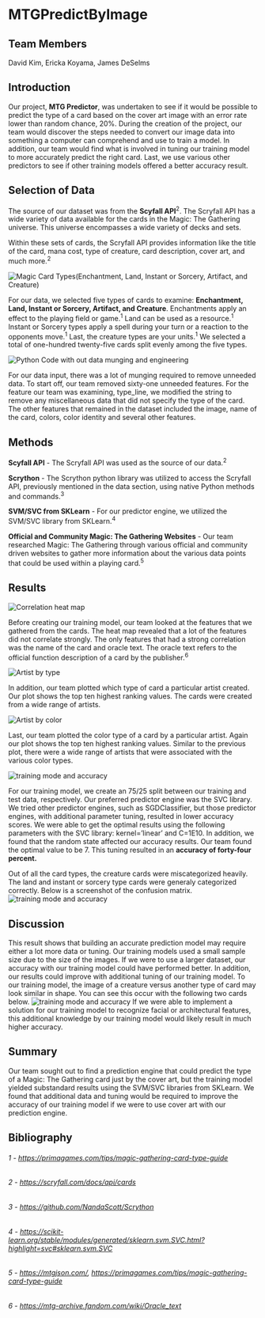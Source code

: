 # MTGPredictByImage

## Team Members
David Kim, Ericka Koyama, James DeSelms

## Introduction
Our project, <b>MTG Predictor</b>, was undertaken to see if it would be possible to predict the type of a card based on the cover art image with an error rate lower than random chance, 20%. During the creation of the project, our team would discover the steps needed to convert our image data into something a computer can comprehend and use to train a model. In addition, our team would find what is involved in tuning our training model to more accurately predict the right card. Last, we use various other predictors to see if other training models offered a better accuracy result.

## Selection of Data
The source of our dataset was from the <b>Scyfall API</b><sup>2</sup>. The Scryfall API has a wide variety of data available for the cards in the Magic: The Gathering universe. This universe encompasses a wide variety of decks and sets.

Within these sets of cards, the Scryfall API provides information like the title of the card, mana cost, type of creature, card description, cover art, and much more.<sup>2</sup>

![Magic Card Types(Enchantment, Land, Instant or Sorcery, Artifact, and Creature)](/images/cardTypes.png?raw=true)

For our data, we selected five types of cards to examine: <b>Enchantment, Land, Instant or Sorcery, Artifact, and Creature</b>. Enchantments apply an effect to the playing field or game.<sup>1</sup> Land can be used as a resource.<sup>1</sup> Instant or Sorcery types apply a spell during your turn or a reaction to the opponents move.<sup>1</sup> Last, the creature types are your units.<sup>1</sup> We selected a total of one-hundred twenty-five cards split evenly among the five types.

![Python Code with out data munging and engineering](/images/dataEngineering.png?raw=true)

For our data input, there was a lot of munging required to remove unneeded data. To start off, our team removed sixty-one unneeded features. For the feature our team was examining, type_line, we modified the string to remove any miscellaneous data that did not specify the type of the card. The other features that remained in the dataset included the image, name of the card, colors, color identity and several other features.

## Methods
<b>Scyfall API</b> - The Scryfall API was used as the source of our data.<sup>2</sup>

<b>Scrython</b> - The Scrython python library was utilized to access the Scryfall API, previously mentioned in the data section, using native Python methods and commands.<sup>3</sup>

<b>SVM/SVC from SKLearn</b> - For our predictor engine, we utilized the SVM/SVC library from SKLearn.<sup>4</sup> 

<b>Official and Community Magic: The Gathering Websites</b> - Our team researched Magic: The Gathering through various official and community driven websites to gather more information about the various data points that could be used within a playing card.<sup>5</sup> 

## Results
![Correlation heat map](/images/heatmap.png?raw=true)

Before creating our training model, our team looked at the features that we gathered from the cards. The heat map revealed that a lot of the features did not correlate strongly. The only features that had a strong correlation was the name of the card and oracle text. The oracle text refers to the official function description of a card by the publisher.<sup>6</sup>

![Artist by type](/images/artistByType.png?raw=true)

In addition, our team plotted which type of card a particular artist created. Our plot shows the top ten highest ranking values. The cards were created from a wide range of artists.

![Artist by color](/images/artistByColor.png?raw=true)

Last, our team plotted the color type of a card by a particular artist. Again our plot shows the top ten highest ranking values. Similar to the previous plot, there were a wide range of artists that were associated with the various color types.

![training mode and accuracy](/images/model.png?raw=true)

For our training model, we create an 75/25 split between our training and test data, respectively. Our preferred predictor engine was the SVC library. We tried other predictor engines, such as SGDClassifier, but those predictor engines, with additional parameter tuning, resulted in lower accuracy scores. We were able to get the optimal results using the following parameters with the SVC library: kernel=’linear’ and C=1E10. In addition, we found that the random state affected our accuracy results. Our team found the optimal value to be 7. This tuning resulted in an <b>accuracy of forty-four percent.</b>

Out of all the card types, the creature cards were miscategorized heavily. The land and instant or sorcery type cards were generaly categorized correctly. Below is a screenshot of the confusion matrix.
![training mode and accuracy](/images/confusionMatrix.png?raw=true)

## Discussion
This result shows that building an accurate prediction model may require either a lot more data or tuning. Our training models used a small sample size due to the size of the images. If we were to use a larger dataset, our accuracy with our training model could have performed better. In addition, our results could improve with additional tuning of our training model. To our training model, the image of a creature versus another type of card may look similar in shape. You can see this occur with the following two cards below.
![training mode and accuracy](/images/exampleCards.png?raw=true)
If we were able to implement a solution for our training model to recognize facial or architectural features, this additional knowledge by our training model would likely result in much higher accuracy.
## Summary
Our team sought out to find a prediction engine that could predict the type of a Magic: The Gathering card just by the cover art, but the training model yielded substandard results using the SVM/SVC libraries from SKLearn. We found that additional data and tuning would be required to improve the accuracy of our training model if we were to use cover art with our prediction engine.

## Bibliography
###### 1 - https://primagames.com/tips/magic-gathering-card-type-guide
###### 2 - https://scryfall.com/docs/api/cards
###### 3 - https://github.com/NandaScott/Scrython
###### 4 - https://scikit-learn.org/stable/modules/generated/sklearn.svm.SVC.html?highlight=svc#sklearn.svm.SVC
###### 5 - https://mtgjson.com/, https://primagames.com/tips/magic-gathering-card-type-guide 
###### 6 - https://mtg-archive.fandom.com/wiki/Oracle_text 
